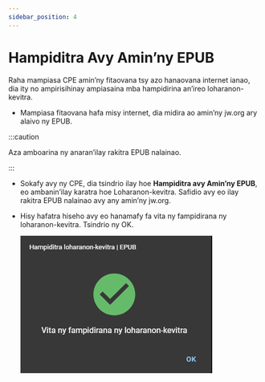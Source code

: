 ```yaml
---
sidebar_position: 4
---
```


# Hampiditra Avy Amin’ny EPUB

Raha mampiasa CPE amin’ny fitaovana tsy azo hanaovana internet ianao, dia ity no ampirisihinay ampiasaina mba hampidirina an’ireo loharanon-kevitra.

- Mampiasa fitaovana hafa misy internet, dia midira ao amin’ny jw.org ary alaivo ny EPUB.

:::caution

Aza amboarina ny anaran’ilay rakitra EPUB nalainao.

:::

- Sokafy avy ny CPE, dia tsindrio ilay hoe **Hampiditra avy Amin’ny EPUB**, eo ambanin’ilay karatra hoe Loharanon-kevitra. Safidio avy eo ilay rakitra EPUB nalainao avy any amin’ny jw.org.

- Hisy hafatra hiseho avy eo hanamafy fa vita ny fampidirana ny loharanon-kevitra. Tsindrio ny OK.

  ![EPUB Import Complete](./import_epub_complete.png)
